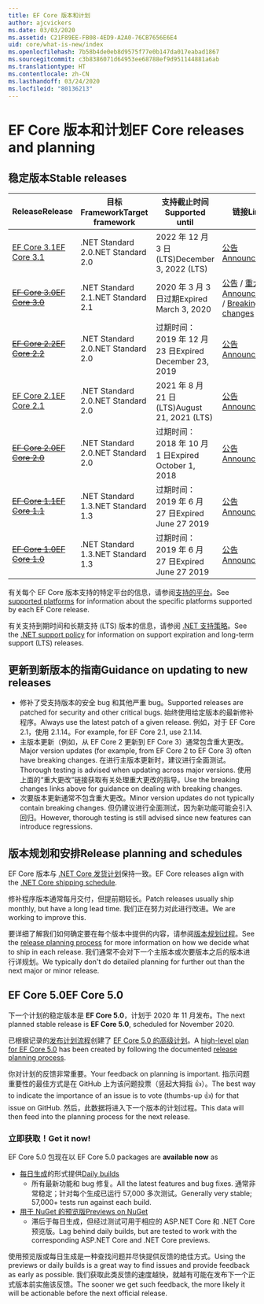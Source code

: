 ```yaml
---
title: EF Core 版本和计划
author: ajcvickers
ms.date: 03/03/2020
ms.assetid: C21F89EE-FB08-4ED9-A2A0-76CB7656E6E4
uid: core/what-is-new/index
ms.openlocfilehash: 7b58b4de0eb8d9575f77e0b147da017eabad1867
ms.sourcegitcommit: c3b8386071d64953ee68788ef9d951144881a6ab
ms.translationtype: HT
ms.contentlocale: zh-CN
ms.lasthandoff: 03/24/2020
ms.locfileid: "80136213"
---
```

# <a name="ef-core-releases-and-planning"></a><span data-ttu-id="70f9b-102">EF Core 版本和计划</span><span class="sxs-lookup"><span data-stu-id="70f9b-102">EF Core releases and planning</span></span>

## <a name="stable-releases"></a><span data-ttu-id="70f9b-103">稳定版本</span><span class="sxs-lookup"><span data-stu-id="70f9b-103">Stable releases</span></span>

| <span data-ttu-id="70f9b-104">Release</span><span class="sxs-lookup"><span data-stu-id="70f9b-104">Release</span></span> | <span data-ttu-id="70f9b-105">目标 Framework</span><span class="sxs-lookup"><span data-stu-id="70f9b-105">Target framework</span></span> | <span data-ttu-id="70f9b-106">支持截止时间</span><span class="sxs-lookup"><span data-stu-id="70f9b-106">Supported until</span></span> | <span data-ttu-id="70f9b-107">链接</span><span class="sxs-lookup"><span data-stu-id="70f9b-107">Links</span></span>
|:--------|------------------|-----------------|------
| [<span data-ttu-id="70f9b-108">EF Core 3.1</span><span class="sxs-lookup"><span data-stu-id="70f9b-108">EF Core 3.1</span></span>](https://www.nuget.org/packages/Microsoft.EntityFrameworkCore/3.1.2) | <span data-ttu-id="70f9b-109">.NET Standard 2.0</span><span class="sxs-lookup"><span data-stu-id="70f9b-109">.NET Standard 2.0</span></span> | <span data-ttu-id="70f9b-110">2022 年 12 月 3 日 (LTS)</span><span class="sxs-lookup"><span data-stu-id="70f9b-110">December 3, 2022 (LTS)</span></span> | [<span data-ttu-id="70f9b-111">公告</span><span class="sxs-lookup"><span data-stu-id="70f9b-111">Announcement</span></span>](https://devblogs.microsoft.com/dotnet/announcing-entity-framework-core-3-1-and-entity-framework-6-4/)
| <span data-ttu-id="70f9b-112">~~[EF Core 3.0](https://www.nuget.org/packages/Microsoft.EntityFrameworkCore/3.0.3)~~</span><span class="sxs-lookup"><span data-stu-id="70f9b-112">~~[EF Core 3.0](https://www.nuget.org/packages/Microsoft.EntityFrameworkCore/3.0.3)~~</span></span> | <span data-ttu-id="70f9b-113">.NET Standard 2.1</span><span class="sxs-lookup"><span data-stu-id="70f9b-113">.NET Standard 2.1</span></span> | <span data-ttu-id="70f9b-114">2020 年 3 月 3 日过期</span><span class="sxs-lookup"><span data-stu-id="70f9b-114">Expired March 3, 2020</span></span> | <span data-ttu-id="70f9b-115">[公告](https://devblogs.microsoft.com/dotnet/announcing-ef-core-3-0-and-ef-6-3-general-availability/) / [重大更改](ef-core-3.0/breaking-changes.md)</span><span class="sxs-lookup"><span data-stu-id="70f9b-115">[Announcement](https://devblogs.microsoft.com/dotnet/announcing-ef-core-3-0-and-ef-6-3-general-availability/) / [Breaking changes](ef-core-3.0/breaking-changes.md)</span></span>
| <span data-ttu-id="70f9b-116">~~[EF Core 2.2](https://www.nuget.org/packages/Microsoft.EntityFrameworkCore/2.2.6)~~</span><span class="sxs-lookup"><span data-stu-id="70f9b-116">~~[EF Core 2.2](https://www.nuget.org/packages/Microsoft.EntityFrameworkCore/2.2.6)~~</span></span> | <span data-ttu-id="70f9b-117">.NET Standard 2.0</span><span class="sxs-lookup"><span data-stu-id="70f9b-117">.NET Standard 2.0</span></span> | <span data-ttu-id="70f9b-118">过期时间：2019 年 12 月 23 日</span><span class="sxs-lookup"><span data-stu-id="70f9b-118">Expired December 23, 2019</span></span> | [<span data-ttu-id="70f9b-119">公告</span><span class="sxs-lookup"><span data-stu-id="70f9b-119">Announcement</span></span>](https://devblogs.microsoft.com/dotnet/announcing-entity-framework-core-2-2/)
| [<span data-ttu-id="70f9b-120">EF Core 2.1</span><span class="sxs-lookup"><span data-stu-id="70f9b-120">EF Core 2.1</span></span>](https://www.nuget.org/packages/Microsoft.EntityFrameworkCore/2.1.14) | <span data-ttu-id="70f9b-121">.NET Standard 2.0</span><span class="sxs-lookup"><span data-stu-id="70f9b-121">.NET Standard 2.0</span></span> | <span data-ttu-id="70f9b-122">2021 年 8 月 21 日 (LTS)</span><span class="sxs-lookup"><span data-stu-id="70f9b-122">August 21, 2021 (LTS)</span></span> | [<span data-ttu-id="70f9b-123">公告</span><span class="sxs-lookup"><span data-stu-id="70f9b-123">Announcement</span></span>](https://devblogs.microsoft.com/dotnet/announcing-entity-framework-core-2-1/)
| <span data-ttu-id="70f9b-124">~~[EF Core 2.0](https://www.nuget.org/packages/Microsoft.EntityFrameworkCore/2.0.3)~~</span><span class="sxs-lookup"><span data-stu-id="70f9b-124">~~[EF Core 2.0](https://www.nuget.org/packages/Microsoft.EntityFrameworkCore/2.0.3)~~</span></span> | <span data-ttu-id="70f9b-125">.NET Standard 2.0</span><span class="sxs-lookup"><span data-stu-id="70f9b-125">.NET Standard 2.0</span></span> | <span data-ttu-id="70f9b-126">过期时间：2018 年 10 月 1 日</span><span class="sxs-lookup"><span data-stu-id="70f9b-126">Expired October 1, 2018</span></span> | [<span data-ttu-id="70f9b-127">公告</span><span class="sxs-lookup"><span data-stu-id="70f9b-127">Announcement</span></span>](https://devblogs.microsoft.com/dotnet/announcing-entity-framework-core-2-0/)
| <span data-ttu-id="70f9b-128">~~[EF Core 1.1](https://www.nuget.org/packages/Microsoft.EntityFrameworkCore/1.1.6)~~</span><span class="sxs-lookup"><span data-stu-id="70f9b-128">~~[EF Core 1.1](https://www.nuget.org/packages/Microsoft.EntityFrameworkCore/1.1.6)~~</span></span> | <span data-ttu-id="70f9b-129">.NET Standard 1.3</span><span class="sxs-lookup"><span data-stu-id="70f9b-129">.NET Standard 1.3</span></span> | <span data-ttu-id="70f9b-130">过期时间：2019 年 6 月 27 日</span><span class="sxs-lookup"><span data-stu-id="70f9b-130">Expired June 27 2019</span></span> | [<span data-ttu-id="70f9b-131">公告</span><span class="sxs-lookup"><span data-stu-id="70f9b-131">Announcement</span></span>](https://devblogs.microsoft.com/dotnet/announcing-entity-framework-core-1-1/)
| <span data-ttu-id="70f9b-132">~~[EF Core 1.0](https://www.nuget.org/packages/Microsoft.EntityFrameworkCore/1.0.6)~~</span><span class="sxs-lookup"><span data-stu-id="70f9b-132">~~[EF Core 1.0](https://www.nuget.org/packages/Microsoft.EntityFrameworkCore/1.0.6)~~</span></span> | <span data-ttu-id="70f9b-133">.NET Standard 1.3</span><span class="sxs-lookup"><span data-stu-id="70f9b-133">.NET Standard 1.3</span></span> | <span data-ttu-id="70f9b-134">过期时间：2019 年 6 月 27 日</span><span class="sxs-lookup"><span data-stu-id="70f9b-134">Expired June 27 2019</span></span> | [<span data-ttu-id="70f9b-135">公告</span><span class="sxs-lookup"><span data-stu-id="70f9b-135">Announcement</span></span>](https://devblogs.microsoft.com/dotnet/entity-framework-core-1-0-0-available/)

<span data-ttu-id="70f9b-136">有关每个 EF Core 版本支持的特定平台的信息，请参阅[支持的平台](../platforms/index.md)。</span><span class="sxs-lookup"><span data-stu-id="70f9b-136">See [supported platforms](../platforms/index.md) for information about the specific platforms supported by each EF Core release.</span></span>

<span data-ttu-id="70f9b-137">有关支持到期时间和长期支持 (LTS) 版本的信息，请参阅 [.NET 支持策略](https://dotnet.microsoft.com/platform/support/policy/dotnet-core)。</span><span class="sxs-lookup"><span data-stu-id="70f9b-137">See the [.NET support policy](https://dotnet.microsoft.com/platform/support/policy/dotnet-core) for information on support expiration and long-term support (LTS) releases.</span></span>

## <a name="guidance-on-updating-to-new-releases"></a><span data-ttu-id="70f9b-138">更新到新版本的指南</span><span class="sxs-lookup"><span data-stu-id="70f9b-138">Guidance on updating to new releases</span></span>

* <span data-ttu-id="70f9b-139">修补了受支持版本的安全 bug 和其他严重 bug。</span><span class="sxs-lookup"><span data-stu-id="70f9b-139">Supported releases are patched for security and other critical bugs.</span></span> <span data-ttu-id="70f9b-140">始终使用给定版本的最新修补程序。</span><span class="sxs-lookup"><span data-stu-id="70f9b-140">Always use the latest patch of a given release.</span></span> <span data-ttu-id="70f9b-141">例如，对于 EF Core 2.1，使用 2.1.14。</span><span class="sxs-lookup"><span data-stu-id="70f9b-141">For example, for EF Core 2.1, use 2.1.14.</span></span>
* <span data-ttu-id="70f9b-142">主版本更新（例如，从 EF Core 2 更新到 EF Core 3）通常包含重大更改。</span><span class="sxs-lookup"><span data-stu-id="70f9b-142">Major version updates (for example, from EF Core 2 to EF Core 3) often have breaking changes.</span></span> <span data-ttu-id="70f9b-143">在进行主版本更新时，建议进行全面测试。</span><span class="sxs-lookup"><span data-stu-id="70f9b-143">Thorough testing is advised when updating across major versions.</span></span> <span data-ttu-id="70f9b-144">使用上面的“重大更改”链接获取有关处理重大更改的指导。</span><span class="sxs-lookup"><span data-stu-id="70f9b-144">Use the breaking changes links above for guidance on dealing with breaking changes.</span></span>
* <span data-ttu-id="70f9b-145">次要版本更新通常不包含重大更改。</span><span class="sxs-lookup"><span data-stu-id="70f9b-145">Minor version updates do not typically contain breaking changes.</span></span> <span data-ttu-id="70f9b-146">但仍建议进行全面测试，因为新功能可能会引入回归。</span><span class="sxs-lookup"><span data-stu-id="70f9b-146">However, thorough testing is still advised since new features can introduce regressions.</span></span>

## <a name="release-planning-and-schedules"></a><span data-ttu-id="70f9b-147">版本规划和安排</span><span class="sxs-lookup"><span data-stu-id="70f9b-147">Release planning and schedules</span></span>

<span data-ttu-id="70f9b-148">EF Core 版本与 [.NET Core 发货计划](https://github.com/dotnet/core/blob/master/roadmap.md)保持一致。</span><span class="sxs-lookup"><span data-stu-id="70f9b-148">EF Core releases align with the [.NET Core shipping schedule](https://github.com/dotnet/core/blob/master/roadmap.md).</span></span>

<span data-ttu-id="70f9b-149">修补程序版本通常每月交付，但提前期较长。</span><span class="sxs-lookup"><span data-stu-id="70f9b-149">Patch releases usually ship monthly, but have a long lead time.</span></span>
<span data-ttu-id="70f9b-150">我们正在努力对此进行改进。</span><span class="sxs-lookup"><span data-stu-id="70f9b-150">We are working to improve this.</span></span>

<span data-ttu-id="70f9b-151">要详细了解我们如何确定要在每个版本中提供的内容，请参阅[版本规划过程](release-planning.md)。</span><span class="sxs-lookup"><span data-stu-id="70f9b-151">See the [release planning process](release-planning.md) for more information on how we decide what to ship in each release.</span></span>
<span data-ttu-id="70f9b-152">我们通常不会对下一个主版本或次要版本之后的版本进行详规划。</span><span class="sxs-lookup"><span data-stu-id="70f9b-152">We typically don't do detailed planning for further out than the next major or minor release.</span></span>

## <a name="ef-core-50"></a><span data-ttu-id="70f9b-153">EF Core 5.0</span><span class="sxs-lookup"><span data-stu-id="70f9b-153">EF Core 5.0</span></span>

<span data-ttu-id="70f9b-154">下一个计划的稳定版本是 **EF Core 5.0**，计划于 2020 年 11 月发布。</span><span class="sxs-lookup"><span data-stu-id="70f9b-154">The next planned stable release is **EF Core 5.0**, scheduled for November 2020.</span></span>

<span data-ttu-id="70f9b-155">已根据记录的[发布计划流程](release-planning.md)创建了 [EF Core 5.0 的高级计划](ef-core-5.0/plan.md)。</span><span class="sxs-lookup"><span data-stu-id="70f9b-155">A [high-level plan for EF Core 5.0](ef-core-5.0/plan.md) has been created by following the documented [release planning process](release-planning.md).</span></span>

<span data-ttu-id="70f9b-156">你对计划的反馈非常重要。</span><span class="sxs-lookup"><span data-stu-id="70f9b-156">Your feedback on planning is important.</span></span>
<span data-ttu-id="70f9b-157">指示问题重要性的最佳方式是在 GitHub 上为该问题投票（竖起大拇指 👍）。</span><span class="sxs-lookup"><span data-stu-id="70f9b-157">The best way to indicate the importance of an issue is to vote (thumbs-up 👍) for that issue on GitHub.</span></span>
<span data-ttu-id="70f9b-158">然后，此数据将进入下一个版本的计划过程。</span><span class="sxs-lookup"><span data-stu-id="70f9b-158">This data will then feed into the planning process for the next release.</span></span>

### <a name="get-it-now"></a><span data-ttu-id="70f9b-159">立即获取！</span><span class="sxs-lookup"><span data-stu-id="70f9b-159">Get it now!</span></span>

<span data-ttu-id="70f9b-160">EF Core 5.0 包现在以 </span><span class="sxs-lookup"><span data-stu-id="70f9b-160">EF Core 5.0 packages are **available now** as</span></span>

* <span data-ttu-id="70f9b-161">[每日生成](https://github.com/dotnet/aspnetcore/blob/master/docs/DailyBuilds.md)的形式提供</span><span class="sxs-lookup"><span data-stu-id="70f9b-161">[Daily builds](https://github.com/dotnet/aspnetcore/blob/master/docs/DailyBuilds.md)</span></span>
  * <span data-ttu-id="70f9b-162">所有最新功能和 bug 修复。</span><span class="sxs-lookup"><span data-stu-id="70f9b-162">All the latest features and bug fixes.</span></span> <span data-ttu-id="70f9b-163">通常非常稳定；针对每个生成已运行 57,000 多次测试。</span><span class="sxs-lookup"><span data-stu-id="70f9b-163">Generally very stable; 57,000+ tests run against each build.</span></span>
* [<span data-ttu-id="70f9b-164">用于 NuGet 的预览版</span><span class="sxs-lookup"><span data-stu-id="70f9b-164">Previews on NuGet</span></span>](https://www.nuget.org/packages/Microsoft.EntityFrameworkCore)
  * <span data-ttu-id="70f9b-165">滞后于每日生成，但经过测试可用于相应的 ASP.NET Core 和 .NET Core 预览版。</span><span class="sxs-lookup"><span data-stu-id="70f9b-165">Lag behind daily builds, but are tested to work with the corresponding ASP.NET Core and .NET Core previews.</span></span>

<span data-ttu-id="70f9b-166">使用预览版或每日生成是一种查找问题并尽快提供反馈的绝佳方式。</span><span class="sxs-lookup"><span data-stu-id="70f9b-166">Using the previews or daily builds is a great way to find issues and provide feedback as early as possible.</span></span>
<span data-ttu-id="70f9b-167">我们获取此类反馈的速度越快，就越有可能在发布下一个正式版本前实施该反馈。</span><span class="sxs-lookup"><span data-stu-id="70f9b-167">The sooner we get such feedback, the more likely it will be actionable before the next official release.</span></span>
